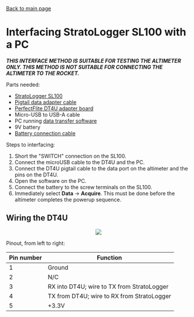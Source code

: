 [Back to main page](https://und-arc.github.io/StratoLogger/index.html)

# Interfacing StratoLogger SL100 with a PC

***THIS INTERFACE METHOD IS SUITABLE FOR TESTING THE ALTIMETER ONLY.
THIS METHOD IS NOT SUITABLE FOR CONNECTING THE ALTIMETER TO THE ROCKET.***

Parts needed:
- [StratoLogger SL100][sl100]
- [Pigtail data adapter cable][pigtail]
- [PerfectFlite DT4U adapter board][dt4u]
- Micro-USB to USB-A cable
- PC running [data transfer software][software]
- 9V battery
- [Battery connection cable][batterycable]

Steps to interfacing:
1. Short the "SWITCH" connection on the SL100.
2. Connect the microUSB cable to the DT4U and the PC.
3. Connect the DT4U pigtail cable to the data port on the altimeter and the
   pins on the DT4U.
4. Open the software on the PC.
5. Connect the battery to the screw terminals on the SL100.
6. Immediately select **Data** -> **Acquire**.  This must be done before the
   altimeter completes the powerup sequence.
   
## Wiring the DT4U 

<div style="text-align:center">
    <!-- sorry about this if you're reading this file as text or offline... -->
    <img src="https://github.com/und-arc/StratoLogger/raw/master/docs/dt4u.png"/>
</div>

Pinout, from left to right:

| Pin number | Function |
| ---------- | -------- |
| 1          | Ground   |
| 2          | N/C      |
| 3          | RX into DT4U; wire to TX from StratoLogger |
| 4          | TX from DT4U; wire to RX from StratoLogger |
| 5          | +3.3V    |

[sl100]: http://perfectflite.com/sl100.html
[pigtail]: http://perfectflite.com/cabpg.html
[dt4u]: http://perfectflite.com/dt4u.html
[software]: http://perfectflite.com/Download.html
[batterycable]: http://perfectflite.com/CAB9V.html
